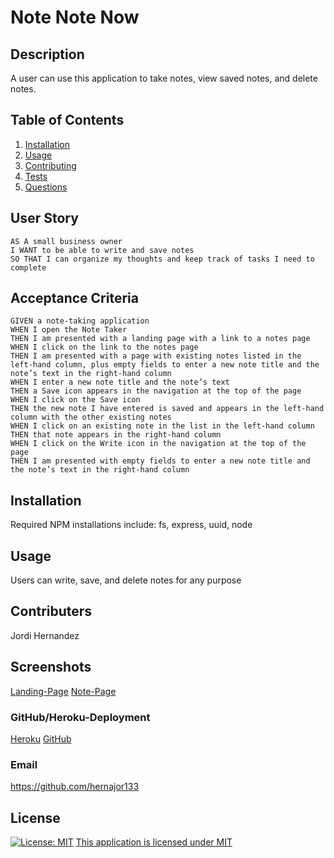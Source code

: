 # Note Note Now

## Description
A user can use this application to take notes, view saved notes, and delete notes.
## Table of Contents
1. [Installation](#installation) 
2. [Usage](#usage)
3. [Contributing](#contributing)
4. [Tests](#tests)
5. [Questions](#questions)

## User Story

```
AS A small business owner
I WANT to be able to write and save notes
SO THAT I can organize my thoughts and keep track of tasks I need to complete
```


## Acceptance Criteria

```
GIVEN a note-taking application
WHEN I open the Note Taker
THEN I am presented with a landing page with a link to a notes page
WHEN I click on the link to the notes page
THEN I am presented with a page with existing notes listed in the left-hand column, plus empty fields to enter a new note title and the note’s text in the right-hand column
WHEN I enter a new note title and the note’s text
THEN a Save icon appears in the navigation at the top of the page
WHEN I click on the Save icon
THEN the new note I have entered is saved and appears in the left-hand column with the other existing notes
WHEN I click on an existing note in the list in the left-hand column
THEN that note appears in the right-hand column
WHEN I click on the Write icon in the navigation at the top of the page
THEN I am presented with empty fields to enter a new note title and the note’s text in the right-hand column
```

## Installation 
Required NPM installations include: fs, express, uuid, node
## Usage 
Users can write, save, and delete notes for any purpose
## Contributers 
Jordi Hernandez

## Screenshots
[Landing-Page](./img/Note-Note-Now-landingPage.png)
[Note-Page](./img/Note-Note-Now-notePage.png)
### GitHub/Heroku-Deployment
[Heroku](https://note-note-now.herokuapp.com/)
[GitHub](https://github.com/hernajor133/Note-Note-Now) 
### Email
https://github.com/hernajor133
## License 
  [![License: MIT](https://img.shields.io/badge/License-MIT-yellow.svg)](https://opensource.org/licenses/MIT)
  [This application is licensed under MIT](https://opensource.org/licenses/MIT)